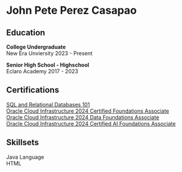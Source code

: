 <H1> <strong>John Pete Perez Casapao</strong></H1>

<H2> Education </H2>
<p> <strong> College Undergraduate </strong> 
<br> New Era Unviersity 2023 - Present</p>

<p><strong>Senior High School - Highschool </strong>
<br>Eclaro Academy 2017 - 2023 </p>

<H2> Certifications</H2>
<a href="https://courses.cognitiveclass.ai/certificates/f912ec02987e4a4e8a328d9c24bffb2d">SQL and Relational Databases 101</a>
<br>
<a href="https://catalog-education.oracle.com/ords/certview/sharebadge?id=01F1E267219286693A4EA68EB66803CE32950C218B56C144AF7491A11F299C25&fbclid=IwY2xjawG5VjVleHRuA2FlbQIxMQABHWyJixTpDI6-_hkgDMwPnoVmEOwMvr3IhjMkkyhB6zSAiQC1QyBjn5yKIw_aem_Z856qVXdf3TtbcLuu6L3zQ">Oracle Cloud Infrastructure 2024 Certified Foundations Associate</a> 
<br>
<a href="https://catalog-education.oracle.com/ords/certview/sharebadge?id=01F1E267219286693A4EA68EB66803CE2B59F37F4A2055A8474A3D8F92C86DB6&fbclid=IwY2xjawHCgBtleHRuA2FlbQIxMQABHaa9wXQ3lBKEJisVdftIufYAMKuU6HDCbJbZdzU3Qs3YS145rUp7b_CJhQ_aem_7yLbx-E6_P8RyhBshVA8aw">  Oracle Cloud Infrastructure 2024 Data Foundations Associate</a> 
<br>
<a href="https://catalog-education.oracle.com/ords/certview/sharebadge?id=9994C3264DB64015CE47AAB1C3EAF2EC45B1D06970D97934605E8F7B2AD24DAC"> Oracle Cloud Infrastructure 2024 Certified AI Foundations Associate</a>
<H2> Skillsets </H2>
<p> Java Language
<br>HTML</p>
